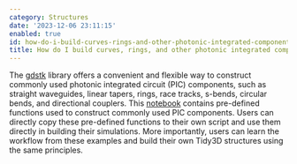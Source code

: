 ```yaml
---
category: Structures
date: '2023-12-06 23:11:15'
enabled: true
id: how-do-i-build-curves-rings-and-other-photonic-integrated-components
title: How do I build curves, rings, and other photonic integrated components?
---
```


The&nbsp;[gdstk](https://heitzmann.github.io/gdstk/)&nbsp;library offers a convenient and flexible way to construct commonly used photonic integrated circuit (PIC) components, such as straight waveguides, linear tapers, rings, race tracks, s-bends, circular bends, and directional couplers. This [notebook](https://www.flexcompute.com/tidy3d/examples/notebooks/PICComponents/) contains pre-defined functions used to construct commonly used PIC components. Users can directly copy these pre-defined functions to their own script and use them directly in building their simulations. More importantly, users can learn the workflow from these examples and build their own Tidy3D structures using the same principles.
